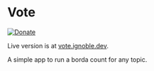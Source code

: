 # Vote

[![Donate](https://www.buymeacoffee.com/assets/img/custom_images/yellow_img.png)](https://www.buymeacoffee.com/baetheus)

Live version is at [vote.ignoble.dev](https://vote.ignoble.dev).

A simple app to run a borda count for any topic.
